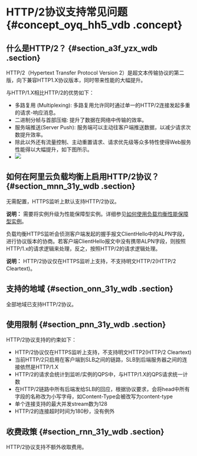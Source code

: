 # HTTP/2协议支持常见问题 {#concept_oyq_hh5_vdb .concept}

## 什么是HTTP/2？ {#section_a3f_yzx_wdb .section}

HTTP/2（Hypertext Transfer Protocol Version 2）是超文本传输协议的第二版，向下兼容HTTP1.X协议版本，同时带来性能的大幅提升。

与HTTP/1.X相比HTTP/2的优势如下：

-   多路复用 \(Multiplexing\): 多路复用允许同时通过单一的HTTP/2连接发起多重的请求-响应消息。
-   二进制分帧与首部压缩: 提升了数据在网络中传输的效率。
-   服务端推送\(Server Push\): 服务端可以主动往客户端推送数据，以减少请求次数提升效率。
-   除此以外还有流量控制、主动重置请求、请求优先级等众多特性使得Web服务性能得以大幅提升，如下图所示。
-   ![](http://static-aliyun-doc.oss-cn-hangzhou.aliyuncs.com/assets/img/4294/3266_zh-CN.png)


## 如何在阿里云负载均衡上启用HTTP/2协议？ {#section_mnn_31y_wdb .section}

无需配置，HTTPS监听上默认支持HTTP/2协议。

**说明：** 需要将实例升级为性能保障型实例。详细参见[如何使用负载均衡性能保障型实例](../cn.zh-CN/最佳实践/如何使用负载均衡性能保障型实例？.md#)。

负载均衡HTTPS监听会侦测客户端发起的握手报文ClientHello中的ALPN字段，进行协议版本的协商。若客户端ClientHello报文中没有携带ALPN字段，则按照HTTP/1.x的请求逻辑来处理，反之，按照HTTP/2的请求逻辑处理。

**说明：** HTTP/2协议仅在HTTPS监听上支持，不支持明文HTTP/2\(HTTP/2 Cleartext\)。

## 支持的地域 {#section_onn_31y_wdb .section}

全部地域已支持HTTP/2协议。

## 使用限制 {#section_pnn_31y_wdb .section}

HTTP/2协议支持的约束如下：

-   HTTP/2协议仅在HTTPS监听上支持，不支持明文HTTP2\(HTTP/2 Cleartext\)
-   当前HTTP/2只启用在客户端到SLB之间的链路，SLB到后端服务器之间的连接依然是HTTP/1.X
-   HTTP/2的请求会统计到监听/实例的QPS中，与HTTP/1.X的QPS请求统一计数
-   在HTTP/2链路中所有后端发给SLB的回应，根据协议要求，会将head中所有字段的名称改为小写字母，如Content-Type会被改写为content-type
-   单个连接支持的最大并发stream数为128
-   HTTP/2的连接超时时间为180秒，没有例外

## 收费政策 {#section_rnn_31y_wdb .section}

HTTP/2协议支持不额外收取费用。

